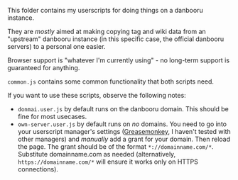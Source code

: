 This folder contains my userscripts for doing things on a danbooru instance.

They are *mostly* aimed at making copying tag and wiki data from an "upstream" danbooru instance (in this specific case, the official danbooru servers) to a personal one easier.

Browser support is "whatever I'm currently using" - no long-term support is guaranteed for anything.

`common.js` contains some common functionality that both scripts need.

If you want to use these scripts, observe the following notes:

* `donmai.user.js` by default runs on the danbooru domain. This should be fine for most usecases.
* `own-server.user.js` by default runs on *no* domains. You need to go into your userscript manager's settings ([Greasemonkey](https://wiki.greasespot.net/Greasemonkey_Manual:Monkey_Menu), I haven't tested with other managers) and *manually* add a grant for your domain. Then reload the page. The grant should be of the format `*://domainname.com/*`. Substitute domainname.com as needed (alternatively, `https://domainname.com/*` will ensure it works only on HTTPS connections).
